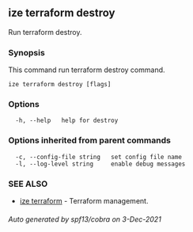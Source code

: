 ## ize terraform destroy

Run terraform destroy.

### Synopsis

This command run terraform destroy command.

```
ize terraform destroy [flags]
```

### Options

```
  -h, --help   help for destroy
```

### Options inherited from parent commands

```
  -c, --config-file string   set config file name
  -l, --log-level string     enable debug messages
```

### SEE ALSO

* [ize terraform](ize_terraform.md)	 - Terraform management.

###### Auto generated by spf13/cobra on 3-Dec-2021
